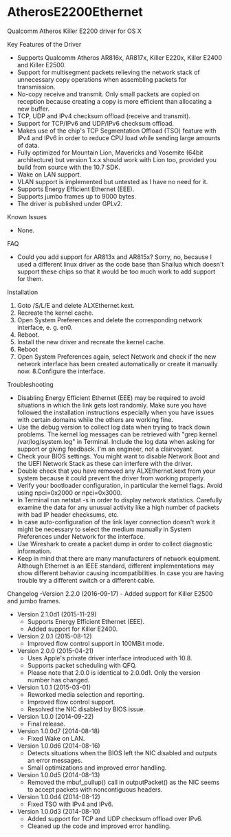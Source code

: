 AtherosE2200Ethernet
====================

Qualcomm Atheros Killer E2200 driver for OS X

Key Features of the Driver
  - Supports Qualcomm Atheros AR816x, AR817x, Killer E220x, Killer E2400 and Killer E2500.
  - Support for multisegment packets relieving the network stack of unnecessary copy operations when assembling packets for transmission.
  - No-copy receive and transmit. Only small packets are copied on reception because creating a copy is more efficient than allocating a new buffer.
  - TCP, UDP and IPv4 checksum offload (receive and transmit).
  - Support for TCP/IPv6 and UDP/IPv6 checksum offload.
  - Makes use of the chip's TCP Segmentation Offload (TSO) feature with IPv4 and IPv6 in order to reduce CPU load while sending large amounts of data.
  - Fully optimized for Mountain Lion, Mavericks and Yosemite (64bit architecture) but version 1.x.x should work with Lion too, provided you build from source with the 10.7 SDK.
  - Wake on LAN support.
  - VLAN support is implemented but untested as I have no need for it.
  - Supports Energy Efficient Ethernet (EEE).
  - Supports jumbo frames up to 9000 bytes.
  - The driver is published under GPLv2.

Known Issues
  - None.

FAQ
  - Could you add support for AR813x and AR815x? Sorry, no, because I used a different linux driver as the code base than Shailua which doesn't support these chips so that it would be too much work to add support for them.

Installation
  1. Goto /S/L/E and delete ALXEthernet.kext.
  2. Recreate the kernel cache.
  3. Open System Preferences and delete the corresponding network interface, e. g. en0.
  4. Reboot.
  5. Install the new driver and recreate the kernel cache.
  6. Reboot
  7. Open System Preferences again, select Network and check if the new network interface has been created automatically or create it manually now.
  8.Configure the interface.

Troubleshooting
  - Disabling Energy Efficient Ethernet (EEE) may be required to avoid situations in which the link gets lost randomly.
  Make sure you have followed the installation instructions especially when you have issues with certain domains while the others are working fine.
  - Use the debug version to collect log data when trying to track down problems. The kernel log messages can be retrieved with "grep kernel /var/log/system.log" in Terminal. Include the log data when asking for support or giving feedback. I'm an engineer, not a clairvoyant.
  - Check your BIOS settings. You might want to disable Network Boot and the UEFI Network Stack as these can interfere with the driver.
  - Double check that you have removed any ALXEthernet.kext from your system because it could prevent the driver from working properly.
  - Verify your bootloader configuration, in particular the kernel flags. Avoid using npci=0x2000 or npci=0x3000. 
  - In Terminal run netstat -s in order to display network statistics. Carefully examine the data for any unusual activity like a high number of packets with bad IP header checksums, etc.
  - In case auto-configuration of the link layer connection doesn't work it might be necessary to select the medium manually in System Preferences under Network for the interface.
  - Use Wireshark to create a packet dump in order to collect diagnostic information.
  - Keep in mind that there are many manufacturers of network equipment. Although Ethernet is an IEEE standard, different implementations may show different behavior causing incompatibilities. In case you are having trouble try a different switch or a different cable.

Changelog
  -Version 2.2.0 (2016-09-17)
    - Added support for Killer E2500 and jumbo frames.
 - Version 2.1.0d1 (2015-11-29)
    - Supports Energy Efficient Ethernet (EEE).
    - Added support for Killer E2400.
  - Version 2.0.1 (2015-08-12)
    - Improved flow control support in 100MBit mode.
  - Version 2.0.0 (2015-04-21)
    - Uses Apple's private driver interface introduced with 10.8.
    - Supports packet scheduling with QFQ.
    - Please note that 2.0.0 is identical to 2.0.0d1. Only the version number has changed.
  - Version 1.0.1 (2015-03-01)
    - Reworked media selection and reporting.
    - Improved flow control support.
    - Resolved the NIC disabled by BIOS issue. 
  - Version 1.0.0 (2014-09-22)
    - Final release.
  - Version 1.0.0d7 (2014-08-18)
    - Fixed Wake on LAN.
  - Version 1.0.0d6 (2014-08-16)
    - Detects situations when the BIOS left the NIC disabled and outputs an error messages.
    - Small optimizations and improved error handling.
  - Version 1.0.0d5 (2014-08-13)
    - Removed the mbuf_pullup() call in outputPacket() as the NIC seems to accept packets with noncontiguous headers.
  - Version 1.0.0d4 (2014-08-12)
    - Fixed TSO with IPv4 and IPv6.
  - Version 1.0.0d3 (2014-08-10)
    - Added support for TCP and UDP checksum offload over IPv6.
    - Cleaned up the code and improved error handling.
